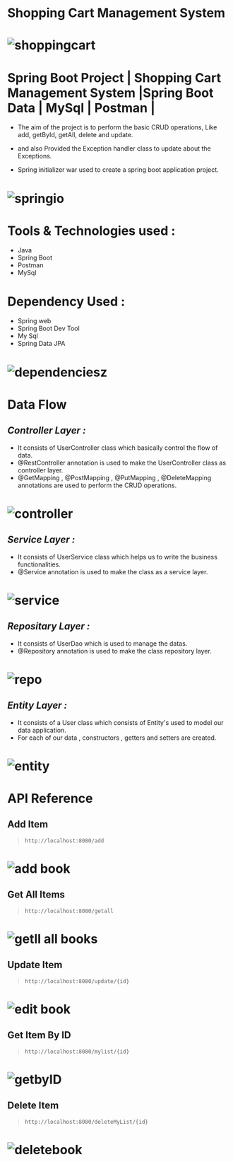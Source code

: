 # **Shopping Cart Management System**
# ![shoppingcart](https://github.com/sugu0312/ShoppingCartManagement/assets/139035083/348b81b3-34bf-441f-8f9c-5acd2e438a37)
# Spring Boot Project | Shopping Cart Management System |Spring Boot Data | MySql | Postman | 




- The aim of the project is to perform the basic CRUD operations, Like add, getById, getAll, delete and update. 
- and also Provided the Exception handler class to update about the Exceptions.


- Spring initializer war used to create a spring boot application project.

# ![springio](https://github.com/sugu0312/ShoppingCartManagement/assets/139035083/4fdd1e26-59ae-44a4-8ab1-cd2a28c4ca5b)


# Tools & Technologies used  :

- Java
- Spring Boot
- Postman
- MySql

# Dependency Used : 
- Spring web
- Spring Boot Dev Tool
- My Sql
- Spring Data JPA

# ![dependenciesz](https://github.com/sugu0312/ShoppingCartManagement/assets/139035083/073c0a81-7256-4438-96dc-3ec63b557c33)

# Data Flow 
## _Controller Layer :_ ##
- It consists of UserController class which basically control the flow of data.
- @RestController annotation is used to make the UserController class as controller layer.
- @GetMapping , @PostMapping , @PutMapping , @DeleteMapping annotations are used to perform the CRUD operations.
# ![controller](https://github.com/sugu0312/ShoppingCartManagement/assets/139035083/dda16bc1-1a41-4b5a-af42-8ed0cdc05acc)

## _Service Layer :_ ##
- It consists of UserService class which helps us to write the business functionalities.
- @Service annotation is used to make the class as a service layer.
# ![service](https://github.com/sugu0312/ShoppingCartManagement/assets/139035083/1086f024-80cf-47b3-9426-ae3f6c6d6532)


## _Repositary Layer :_ ##
- It consists of UserDao which is used to manage the datas.
- @Repository annotation is used to make the class repository layer.
# ![repo](https://github.com/sugu0312/ShoppingCartManagement/assets/139035083/7fdcbcf6-3ec5-42f8-86f2-d20d3227aa7d)


## _Entity Layer :_ ##
- It consists of a User class which consists of Entity's used to model our data application.
- For each of our data , constructors , getters and setters are created.
# ![entity](https://github.com/sugu0312/ShoppingCartManagement/assets/139035083/f50b6d8a-bbaa-4778-9303-57dc56355183)


# API Reference 
## Add Item
> ```http://localhost:8080/add```
# ![add book](https://github.com/sugu0312/BookStoreManagement/assets/139035083/d87df00b-7742-487e-9827-a2dbe8d2c7cc)

## Get All Items
> ```http://localhost:8080/getall```
# ![getll all books](https://github.com/sugu0312/BookStoreManagement/assets/139035083/8424b4e6-15ac-4508-8f28-bb4489bc8f0f)

## Update Item
> ```http://localhost:8080/update/{id}```
# ![edit book](https://github.com/sugu0312/BookStoreManagement/assets/139035083/6b7fc6c3-db07-4ac0-bddd-505a334b5197)

## Get Item By ID
> ```http://localhost:8080/mylist/{id}```
# ![getbyID](https://github.com/sugu0312/BookStoreManagement/assets/139035083/fafc4880-21f7-4e8e-9c36-e839cde6c9d3)

## Delete Item
> ```http://localhost:8080/deleteMyList/{id}```
# ![deletebook](https://github.com/sugu0312/BookStoreManagement/assets/139035083/cc2ac053-8127-4b5a-8900-aeda77da5b75)

